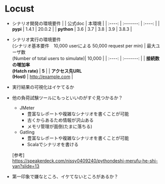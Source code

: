 # Locust

- シナリオ開発の環境要件
    |        |  公式doc | 本環境 |
    | :----: | :-------: | :----: |
    | **pypi** | 1.4.1 | 20.0.2 |
    | **python** | 3.6 \| 3.7 \| 3.8 \| 3.9 | 3.8.3 |

- シナリオ実行の環境要件 <br> (シナリオ基本要件　10,000 userによる 50,000 request per min)
    | 最大ユーザ数<br>(Number of total users to simulate)|  10,000   |
    | :----: | :-------: |
    | **接続数の増加率<br>(Hatch rate)** |  **5**    |
    | **アクセス先URL<br>(Host)** | http://example.com |

- 実行結果の可視化はイケてるか

- 他の負荷試験ツールにもっといいのがすぐ見つかるか？
  - JMeter
    - 豊富なレポートや複雑なシナリオを書くことが可能  
    - 古くからあるため情報が沢山ある  
    - メモリ管理が面倒(たまに落ちる)  
  - Gatling
    - 豊富なレポートや複雑なシナリオを書くことが可能  
    - Scalaでシナリオを書ける

  \[参考\] <br> https://speakerdeck.com/nissy0409240/pythondeshi-merufu-he-shi-yan?slide=13

- 第一印象で嫌なところ、イケてないところがあるか？
